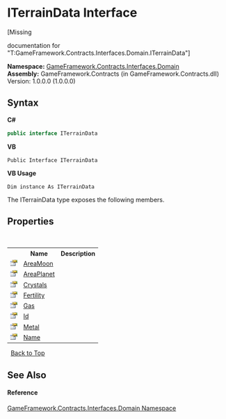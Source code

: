 # ITerrainData Interface
 

\[Missing <summary> documentation for "T:GameFramework.Contracts.Interfaces.Domain.ITerrainData"\]

**Namespace:**&nbsp;<a href="97793727-a889-e5c8-8761-77e24633e331">GameFramework.Contracts.Interfaces.Domain</a><br />**Assembly:**&nbsp;GameFramework.Contracts (in GameFramework.Contracts.dll) Version: 1.0.0.0 (1.0.0.0)

## Syntax

**C#**<br />
``` C#
public interface ITerrainData
```

**VB**<br />
``` VB
Public Interface ITerrainData
```

**VB Usage**<br />
``` VB Usage
Dim instance As ITerrainData
```

The ITerrainData type exposes the following members.


## Properties
&nbsp;<table><tr><th></th><th>Name</th><th>Description</th></tr><tr><td>![Public property](media/pubproperty.gif "Public property")</td><td><a href="2c097059-96b8-1ab0-060e-c50d7b11fa23">AreaMoon</a></td><td /></tr><tr><td>![Public property](media/pubproperty.gif "Public property")</td><td><a href="960b225c-eba2-0c0f-9d3d-8c3624a28635">AreaPlanet</a></td><td /></tr><tr><td>![Public property](media/pubproperty.gif "Public property")</td><td><a href="265c1ddc-df50-5f8c-5e70-eec969998b37">Crystals</a></td><td /></tr><tr><td>![Public property](media/pubproperty.gif "Public property")</td><td><a href="9222282b-e059-0f8e-ea32-cf31d2931fd8">Fertility</a></td><td /></tr><tr><td>![Public property](media/pubproperty.gif "Public property")</td><td><a href="e85888c2-2010-7fb1-4d62-1033d688f4a1">Gas</a></td><td /></tr><tr><td>![Public property](media/pubproperty.gif "Public property")</td><td><a href="ef64375f-93e5-c996-3b50-8c0f83fffa31">Id</a></td><td /></tr><tr><td>![Public property](media/pubproperty.gif "Public property")</td><td><a href="be6b93cd-8265-1fad-933a-79b4b7386f43">Metal</a></td><td /></tr><tr><td>![Public property](media/pubproperty.gif "Public property")</td><td><a href="8bbaa3e6-89d3-7e63-0a04-c47f622b5328">Name</a></td><td /></tr></table>&nbsp;
<a href="#iterraindata-interface">Back to Top</a>

## See Also


#### Reference
<a href="97793727-a889-e5c8-8761-77e24633e331">GameFramework.Contracts.Interfaces.Domain Namespace</a><br />